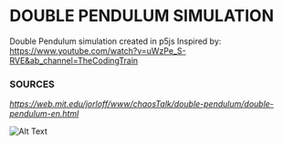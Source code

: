 # **DOUBLE PENDULUM SIMULATION**
 Double Pendulum simulation created in p5js
 Inspired by: https://www.youtube.com/watch?v=uWzPe_S-RVE&ab_channel=TheCodingTrain
### SOURCES
_https://web.mit.edu/jorloff/www/chaosTalk/double-pendulum/double-pendulum-en.html_

![Alt Text](https://i.imgur.com/HVdErnT.gif)
